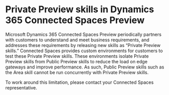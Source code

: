 # Private Preview skills in Dynamics 365 Connected Spaces Preview

Microsoft Dynamics 365 Connected Spaces Preview periodically partners with customers to understand and meet business requirements, and addresses these requirements by 
releasing new skills as “Private Preview skills.” Connected Spaces provides custom environments for customers to test these Private Preview skills. 
These environments isolate Private Preview skills from Public Preview skills to reduce the load on edge gateways and improve performance. As such, 
Public Preview skills such as the Area skill cannot be run concurrently with Private Preview skills. 

To work around this limitation, please contact your Connected Spaces representative. 
